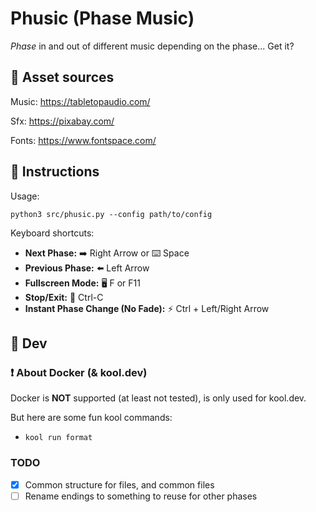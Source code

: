# Phusic (Phase Music)

_Phase_ in and out of different music depending on the phase... Get it?

## 🌳 Asset sources

Music: https://tabletopaudio.com/

Sfx: https://pixabay.com/

Fonts: https://www.fontspace.com/

## 📖 Instructions

Usage:

`python3 src/phusic.py --config path/to/config`

Keyboard shortcuts:

- **Next Phase:** ➡️ Right Arrow or ⌨️ Space
- **Previous Phase:** ⬅️ Left Arrow
- **Fullscreen Mode:** 🖥 F or F11
- **Stop/Exit:** 🛑 Ctrl-C
- **Instant Phase Change (No Fade):** ⚡ Ctrl + Left/Right Arrow

## 👷 Dev

### ❗ About Docker (& kool.dev)

Docker is **NOT** supported (at least not tested), is only used for kool.dev.

But here are some fun kool commands:

- `kool run format`

### TODO

- [x] Common structure for files, and common files
- [ ] Rename endings to something to reuse for other phases

